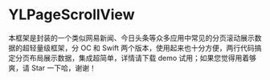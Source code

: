 # YLPageScrollView
本框架是封装的一个类似网易新闻、今日头条等众多应用中常见的分页滚动展示数据的超轻量级框架，分 OC 和 Swift 两个版本，使用起来也十分方便，两行代码搞定分页布局展示数据，集成超简单，详情请下载 demo 试用；如果您觉得用着够爽，请 Star 一下哈，谢谢！
